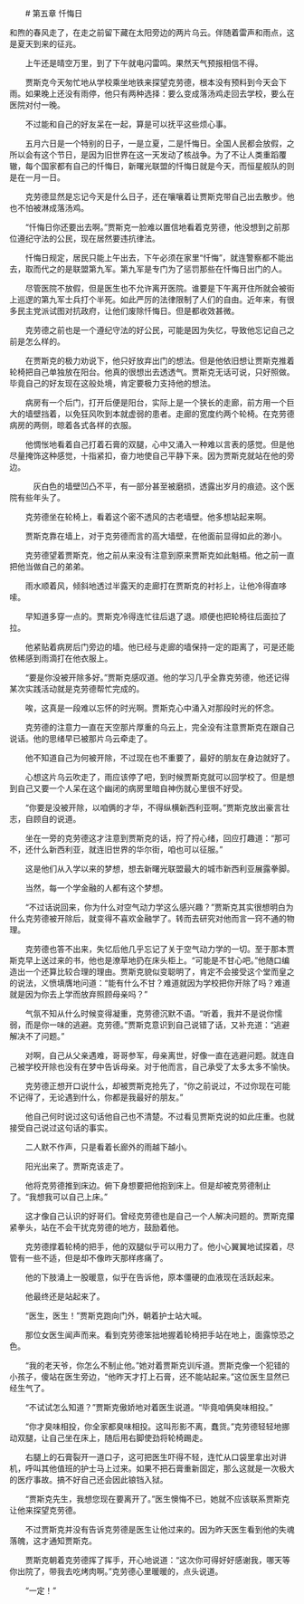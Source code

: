 　　# 第五章 忏悔日

​	和煦的春风走了，在走之前留下藏在太阳旁边的两片乌云。伴随着雷声和雨点，这是夏天到来的征兆。

　　上午还是晴空万里，到了下午就电闪雷鸣。果然天气预报相信不得。

　　贾斯克今天匆忙地从学校乘坐地铁来探望克劳德，根本没有预料到今天会下雨。如果晚上还没有雨停，他只有两种选择：要么变成落汤鸡走回去学校，要么在医院对付一晚。

　　不过能和自己的好友呆在一起，算是可以抚平这些烦心事。

　　五月六日是一个特别的日子，一是立夏，二是忏悔日。全国人民都会放假，之所以会有这个节日，是因为旧世界在这一天发动了核战争。为了不让人类重蹈覆辙，每个国家都有自己的忏悔日，新曙光联盟的忏悔日就是今天，而恒星舰队的则是在一月一日。

　　克劳德显然是忘记今天是什么日子，还在嚷嚷着让贾斯克带自己出去散步。他也不怕被淋成落汤鸡。

　　“忏悔日你还要出去啊。”贾斯克一脸难以置信地看着克劳德，他没想到之前那位遵纪守法的公民，现在居然要违抗律法。

　　忏悔日规定，居民只能上午出去，下午必须在家里“忏悔”，就连警察都不能出去，取而代之的是联盟第九军。第九军是专门为了惩罚那些在忏悔日出门的人。

　　尽管医院不放假，但是医生也不允许离开医院。谁要是下午离开住所就会被街上巡逻的第九军士兵打个半死。如此严厉的法律限制了人们的自由。近年来，有很多民主党派试图对抗政府，让他们废除忏悔日。但是都收效甚微。

　　克劳德之前也是一个遵纪守法的好公民，可能是因为失忆，导致他忘记自己之前是怎么样的。

　　在贾斯克的极力劝说下，他只好放弃出门的想法。但是他依旧想让贾斯克推着轮椅把自己单独放在阳台。他真的很想出去透透气。贾斯克无话可说，只好照做。毕竟自己的好友现在这般处境，肯定要极力支持他的想法。

　　病房有一个后门，打开后便是阳台，实际上是一个狭长的走廊，前方用一个巨大的墙壁挡着，以免狂风吹到本就虚弱的患者。走廊的宽度约两个轮椅。在克劳德病房的两侧，晾着各式各样的衣服。

　　他惆怅地看着自己打着石膏的双腿，心中又涌入一种难以言表的感觉。但是他尽量掩饰这种感觉，十指紧扣，奋力地使自己平静下来。因为贾斯克就站在他的旁边。

　　　灰白色的墙壁凹凸不平，有一部分甚至被磨损，透露出岁月的痕迹。这个医院有些年头了。

　　克劳德坐在轮椅上，看着这个密不透风的古老墙壁。他多想站起来啊。

　　贾斯克靠在墙上，对于克劳德而言的高大墙壁，在他面前显得如此的渺小。

　　克劳德望着贾斯克，他之前从来没有注意到原来贾斯克如此魁梧。他之前一直把他当做自己的弟弟。

　　雨水顺着风，倾斜地透过半露天的走廊打在贾斯克的衬衫上，让他冷得直哆嗦。

　　早知道多穿一点的。贾斯克冷得连忙往后退了退。顺便也把轮椅往后面拉了拉。

　　他紧贴着病房后门旁边的墙。他已经与走廊的墙保持一定的距离了，可是还能依稀感到雨滴打在他衣服上。

　　“要是你没被开除多好。”贾斯克感叹道。他的学习几乎全靠克劳德，他还记得某次实践活动就是克劳德帮忙完成的。

　　唉，这真是一段难以忘怀的时光啊。贾斯克心中涌入对那段时光的怀念。

　　克劳德的注意力一直在天空那片厚重的乌云上，完全没有注意贾斯克在跟自己说话。他的思绪早已被那片乌云牵走了。

　　他不知道自己为何被开除，不过现在也不重要了，最好的朋友在身边就好了。

　　心想这片乌云吹走了，雨应该停了吧，到时候贾斯克就可以回学校了。但是想到自己又要一个人呆在这个幽闭的病房里暗自神伤就心里很不好受。

　　“你要是没被开除，以咱俩的才华，不得纵横新西利亚啊。”贾斯克放出豪言壮志，自顾自的说道。

　　坐在一旁的克劳德这才注意到贾斯克的话，捋了捋心绪，回应打趣道：“那可不，还什么新西利亚，就连旧世界的华尔街，咱也可以征服。”

　　这是他们从入学以来的梦想，想去新曙光联盟最大的城市新西利亚展露拳脚。

　　当然，每一个学金融的人都有这个梦想。

　　“不过话说回来，你为什么对空气动力学这么感兴趣？”贾斯克其实很想明白为什么克劳德被开除后，就变得不喜欢金融学了。转而去研究对他而言一窍不通的物理。

　　克劳德也答不出来，失忆后他几乎忘记了关于空气动力学的一切。至于那本贾斯克早上送过来的书，他也是潦草地扔在床头柜上。“可能是不甘心吧。”他随口编造出一个还算比较合理的理由。贾斯克貌似变聪明了，肯定不会接受这个堂而皇之的说法，义愤填膺地问道：“能有什么不甘？难道就因为学校把你开除了吗？难道就是因为你去上学而放弃照顾母亲吗？”

　　气氛不知从什么时候变得凝重，克劳德沉默不语。“听着，我并不是说你懦弱，而是你一味的逃避。克劳德。”贾斯克意识到自己说错了话，又补充道：“逃避解决不了问题。”

　　对啊，自己从父亲遇难，哥哥参军，母亲离世，好像一直在逃避问题。就连自己被学校开除也没有在梦中告诉母亲。对于他而言，自己承受了太多太多不愉快。

　　克劳德正想开口说什么，却被贾斯克抢先了，“你之前说过，不过你现在可能不记得了，无论遇到什么，你都是我最好的朋友。”

　　他自己何时说过这句话他自己也不清楚。不过看见贾斯克说的如此庄重。也就接受自己说过这句话的事实。

　　二人默不作声，只是看着长廊外的雨越下越小。

　　阳光出来了。贾斯克该走了。

　　他将克劳德推到床边。俯下身想要把他抱到床上。但是却被克劳德制止了。“我想我可以自己上床。”

　　这才像自己认识的好哥们。曾经克劳德也是自己一个人解决问题的。贾斯克攥紧拳头，站在不会干扰克劳德的地方，鼓励着他。

　　克劳德撑着轮椅的把手，他的双腿似乎可以用力了。他小心翼翼地试探着，尽管有一些不适，但是却不像昨天那样疼痛了。

　　他的下肢涌上一股暖意，似乎在告诉他，原本僵硬的血液现在活跃起来。

　　他最终还是站起来了。

　　“医生，医生！”贾斯克跑向门外，朝着护士站大喊。

　　那位女医生闻声而来。看到克劳德笨拙地握着轮椅把手站在地上，面露惊恐之色。

　　“我的老天爷，你怎么不制止他。”她对着贾斯克训斥道。贾斯克像一个犯错的小孩子，傻站在医生旁边，“他昨天才打上石膏，还不能站起来。”这位医生显然已经生气了。

　　“不试试怎么知道？”贾斯克傲娇地对着医生说道。“毕竟咱俩臭味相投。”

　　“你才臭味相投，你全家都臭味相投。这叫形影不离，蠢货。”克劳德轻轻地挪动双腿，让自己坐在床上，随后用右脚使劲将轮椅踢走。

　　右腿上的石膏裂开一道口子，这可把医生吓得不轻，连忙从口袋里拿出对讲机，呼叫其他值班的护士马上过来。如果不把石膏重新固定，那么这就是一次极大的医疗事故。搞不好自己还会因此锒铛入狱。

　　“贾斯克先生，我想您现在要离开了。”医生懊悔不已，她就不应该联系贾斯克让他来探望克劳德。

　　不过贾斯克并没有告诉克劳德是医生让他过来的。因为昨天医生看到他的失魂落魄，这才通知贾斯克。

　　贾斯克朝着克劳德挥了挥手，开心地说道：“这次你可得好好感谢我，哪天等你出院了，带我去吃烤肉啊。”克劳德心里暖暖的，点头说道。

　　“一定！”
　　
　　